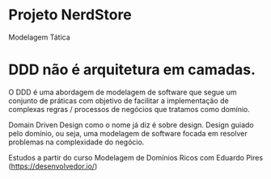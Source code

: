 # Projeto NerdStore
Modelagem Tática

# DDD não é arquitetura em camadas.
O DDD é uma abordagem de modelagem de software que segue um conjunto de práticas com objetivo de facilitar a implementação de complexas regras / processos de negócios que tratamos como domínio.

Domain Driven Design como o nome já diz é sobre design. Design guiado pelo domínio, ou seja, uma modelagem de software focada em resolver problemas na complexidade do negócio.

Estudos a partir do curso Modelagem de Domínios Ricos com Eduardo Pires (https://desenvolvedor.io/)
